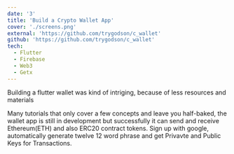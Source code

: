 ```yaml
---
date: '3'
title: 'Build a Crypto Wallet App'
cover: './screens.png'
external: 'https://github.com/trygodson/c_wallet'
github: 'https://github.com/trygodson/c_wallet'
tech:
  - Flutter
  - Firebase
  - Web3
  - Getx
---
```


Building a flutter wallet was kind of intriging, because of less resources and materials

Many tutorials that only cover a few concepts and leave you half-baked, the wallet app is still in development but successfully it can send and receive Ethereum(ETH) and also ERC20 contract tokens. Sign up with google, automatically generate twelve 12 word phrase and get Privavte and Public Keys for Transactions.
